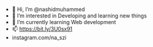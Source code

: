 - 👋 Hi, I’m @nashidmuhammed
- 👀 I’m interested in Developing and learning new things
- 🌱 I’m currently learning Web development
- 📫 https://bit.ly/3U0sx91
-    instagram.com/na_szi


